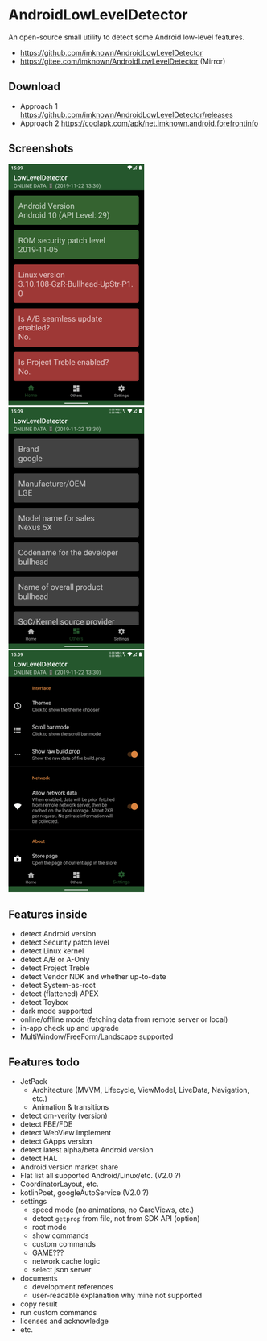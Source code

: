 # AndroidLowLevelDetector
An open-source small utility to detect some Android low-level features.
- https://github.com/imknown/AndroidLowLevelDetector
- https://gitee.com/imknown/AndroidLowLevelDetector (Mirror)

## Download
- Approach 1
https://github.com/imknown/AndroidLowLevelDetector/releases
- Approach 2
https://coolapk.com/apk/net.imknown.android.forefrontinfo

## Screenshots
![Home](art/home.png "Home") ![Others](art/others.png "Others") ![Settings](art/settings.png "Settings")

## Features inside
- detect Android version
- detect Security patch level
- detect Linux kernel
- detect A/B or A-Only
- detect Project Treble
- detect Vendor NDK and whether up-to-date
- detect System-as-root
- detect (flattened) APEX
- detect Toybox
- dark mode supported
- online/offline mode (fetching data from remote server or local)
- in-app check up and upgrade
- MultiWindow/FreeForm/Landscape supported

## Features todo
- JetPack
  - Architecture (MVVM, Lifecycle, ViewModel, LiveData, Navigation, etc.)
  - Animation & transitions
- detect dm-verity (version)
- detect FBE/FDE
- detect WebView implement
- detect GApps version
- detect latest alpha/beta Android version
- detect HAL
- Android version market share
- Flat list all supported Android/Linux/etc. (V2.0 ?)
- CoordinatorLayout, etc.
- kotlinPoet, googleAutoService (V2.0 ?)
- settings
  - speed mode (no animations, no CardViews, etc.)
  - detect `getprop` from file, not from SDK API (option)
  - root mode
  - show commands
  - custom commands
  - GAME???
  - network cache logic
  - select json server
- documents
  - development references
  - user-readable explanation why mine not supported
- copy result
- run custom commands
- licenses and acknowledge
- etc.
